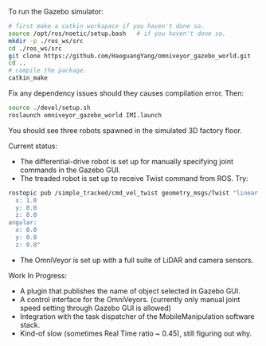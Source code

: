 To run the Gazebo simulator:

```sh
# first make a catkin workspace if you haven't done so.
source /opt/ros/noetic/setup.bash   # if you haven't done so.
mkdir -p ./ros_ws/src
cd ./ros_ws/src
git clone https://github.com/HaoguangYang/omniveyor_gazebo_world.git
cd ..
# compile the package.
catkin_make
```

Fix any dependency issues should they causes compilation error. Then:

```sh
source ./devel/setup.sh
roslaunch omniveyor_gazebo_world IMI.launch
```

You should see three robots spawned in the simulated 3D factory floor.

Current status:

- The differential-drive robot is set up for manually specifying joint commands in the Gazebo GUI.
- The treaded robot is set up to receive Twist command from ROS. Try:
```sh
rostopic pub /simple_tracked/cmd_vel_twist geometry_msgs/Twist "linear:
  x: 1.0
  y: 0.0
  z: 0.0
angular:
  x: 0.0
  y: 0.0
  z: 0.0" 
```
- The OmniVeyor is set up with a full suite of LiDAR and camera sensors.

Work In Progress:

- A plugin that publishes the name of object selected in Gazebo GUI.
- A control interface for the OmniVeyors. (currently only manual joint speed setting through Gazebo GUI is allowed)
- Integration with the task dispatcher of the MobileManipulation software stack.
- Kind-of slow (sometimes Real Time ratio ~ 0.45), still figuring out why.
